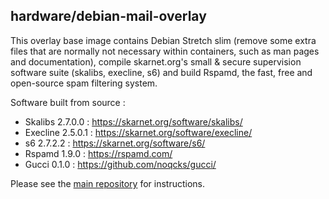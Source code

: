 ## hardware/debian-mail-overlay

This overlay base image contains Debian Stretch slim (remove some extra files that are normally not necessary within containers, such as man pages and documentation), compile skarnet.org's small & secure supervision software suite (skalibs, execline, s6) and build Rspamd, the fast, free and open-source spam filtering system.

Software built from source :

* Skalibs 2.7.0.0 : https://skarnet.org/software/skalibs/
* Execline 2.5.0.1 : https://skarnet.org/software/execline/
* s6 2.7.2.2 : https://skarnet.org/software/s6/
* Rspamd 1.9.0 : https://rspamd.com/
* Gucci 0.1.0 : https://github.com/noqcks/gucci/

Please see the [main repository](https://github.com/hardware/mailserver) for instructions.
